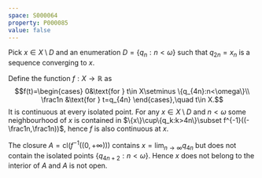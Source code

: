 ```yaml
---
space: S000064
property: P000085
value: false
---
```


Pick $x\in X\setminus D$ and an enumeration $D=\{q_n:n<\omega\}$ such that $q_{2n}=x_n$ is a sequence converging to $x$.

Define the function $f:X\to \mathbb R$ as
$$f(t)=\begin{cases}
0&\text{for } t\in X\setminus \{q_{4n}:n<\omega\}\\
\frac1n &\text{for } t=q_{4n}
\end{cases},\quad t\in X.$$
It is continuous at every isolated point. For any $x\in X\setminus D$ and $n<\omega$ some neighbourhood of $x$ is contained in $\{x\}\cup\{q_k:k>4n\}\subset f^{-1}((-\frac1n,\frac1n))$, hence $f$ is also continuous at $x$.

The closure $A=\text{cl}(f^{-1}((0,+\infty)))$ contains $x=\lim_{n\to\infty} q_{4n}$ but does not
contain the isolated points $\{q_{4n+2}:n<\omega\}$.
Hence $x$ does not belong to the interior of $A$ and $A$ is not open.

<!-- compare with {S57|P85} -->